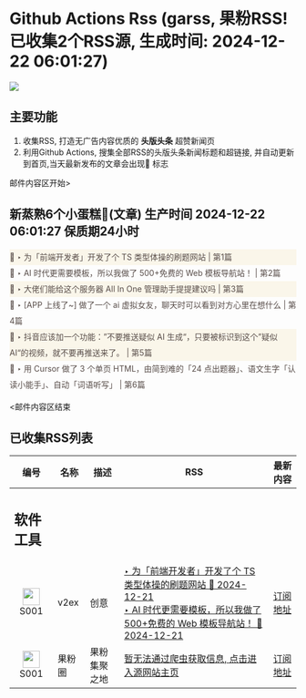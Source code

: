 # Github Actions Rss (garss, 果粉RSS! 已收集2个RSS源, 生成时间: 2024-12-22 06:01:27)

![](https://cdn.jsdelivr.net/gh/xinkeji/garss/_media/ga-rss.png)



## 主要功能
1. 收集RSS, 打造无广告内容优质的 **头版头条** 超赞新闻页
2. 利用Github Actions, 搜集全部RSS的头版头条新闻标题和超链接, 并自动更新到首页,当天最新发布的文章会出现🌈 标志

邮件内容区开始>
<h2>新蒸熟6个小蛋糕🍰(文章) 生产时间 2024-12-22 06:01:27 保质期24小时</h2>

<div style='line-height:3;background-color:#FAF6EA;' ><a href='https://www.v2ex.com/t/1099338#reply3' style="line-height:2;text-decoration:none;display:block;color:#584D49;">🌈 ‣ 为「前端开发者」开发了个 TS 类型体操的刷题网站 | 第1篇</a></div><div style='line-height:3;' ><a href='https://www.v2ex.com/t/1099331#reply3' style="line-height:2;text-decoration:none;display:block;color:#584D49;">🌈 ‣ AI 时代更需要模板，所以我做了 500+免费的 Web 模板导航站！ | 第2篇</a></div><div style='line-height:3;background-color:#FAF6EA;' ><a href='https://www.v2ex.com/t/1099217#reply35' style="line-height:2;text-decoration:none;display:block;color:#584D49;">🌈 ‣ 大佬们能给这个服务器 All In One 管理助手提提建议吗 | 第3篇</a></div><div style='line-height:3;' ><a href='https://www.v2ex.com/t/1099286#reply5' style="line-height:2;text-decoration:none;display:block;color:#584D49;">🌈 ‣ [APP 上线了~] 做了一个 ai 虚拟女友，聊天时可以看到对方心里在想什么 | 第4篇</a></div><div style='line-height:3;background-color:#FAF6EA;' ><a href='https://www.v2ex.com/t/1099259#reply2' style="line-height:2;text-decoration:none;display:block;color:#584D49;">🌈 ‣ 抖音应该加一个功能：”不要推送疑似 AI 生成“，只要被标识到这个”疑似 AI“的视频，就不要再推送来了。 | 第5篇</a></div><div style='line-height:3;' ><a href='https://www.v2ex.com/t/1099235#reply2' style="line-height:2;text-decoration:none;display:block;color:#584D49;">🌈 ‣ 用 Cursor 做了 3 个单页 HTML，由简到难的「24 点出题器」、语文生字「认读小能手」、自动「词语听写」 | 第6篇</a></div>

<邮件内容区结束

## 已收集RSS列表

| 编号 | 名称 | 描述 | RSS | 最新内容 |
| --- | --- | --- | --- | --- |
| <h2 id="软件工具">软件工具</h2> |  |   |  |  |
| <div id="S001" style="text-align: center;"><img src="https://cdn.jsdelivr.net/gh/zhaoolee/garss/_media/favicon/S001.png" width="30px" style="width:30px;height: auto;"/><br><span>S001</span></div> | v2ex | 创意 | [‣ 为「前端开发者」开发了个 TS 类型体操的刷题网站 🌈 2024-12-21](https://www.v2ex.com/t/1099338#reply3)<br/>[‣ AI 时代更需要模板，所以我做了 500+免费的 Web 模板导航站！ 🌈 2024-12-21](https://www.v2ex.com/t/1099331#reply3) | [订阅地址](https://www.v2ex.com/feed/tab/creative.xml) |
| <div id="S001" style="text-align: center;"><img src="https://cdn.jsdelivr.net/gh/zhaoolee/garss/_media/favicon/S001.png" width="30px" style="width:30px;height: auto;"/><br><span>S001</span></div> | 果粉圈 | 果粉集聚之地 | [暂无法通过爬虫获取信息, 点击进入源网站主页](https://g0f.cn) | [订阅地址](https://g0f.cn/rss.xml) |



